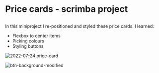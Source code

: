 # Price cards - scrimba project

## 

In this miniproject I re-positioned and styled these price cards. I learned:

- Flexbox to center items
- Picking colours
- Styling buttons

![2022-07-24 price-card](https://user-images.githubusercontent.com/56134527/180642290-bf6439ce-7501-424c-992d-8833e42d8b76.JPG)

![btn-background-modified](https://user-images.githubusercontent.com/56134527/180643222-27fb4adc-695a-48ac-adec-9e164693e4bc.JPG)
